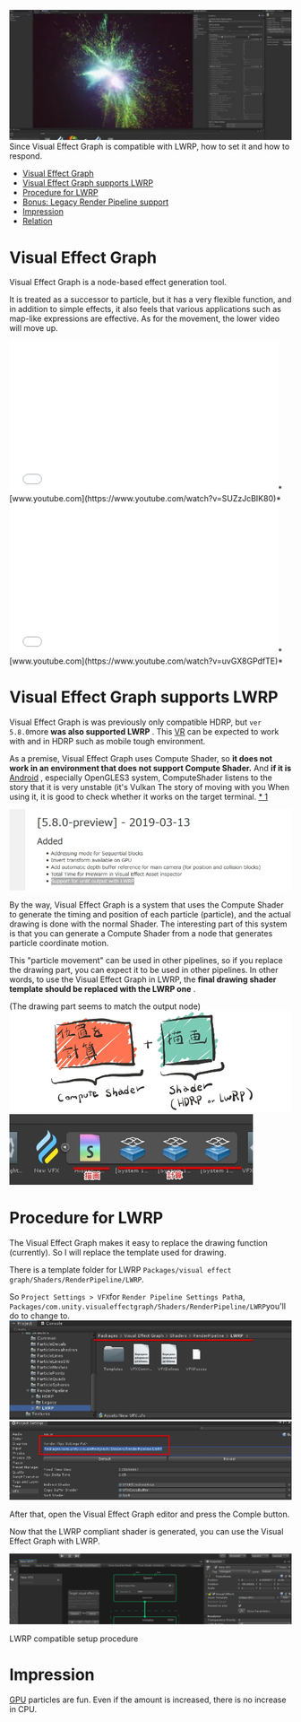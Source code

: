
![](./img/vfx/2019-04-27-00-06-56.png?raw=true)
Since Visual Effect Graph is compatible with LWRP, how to set it and how to respond.

-   [Visual Effect Graph](#Visual-Effect-Graph)
-   [Visual Effect Graph supports LWRP](#Visual-Effect-GraphがLWRPに対応)
-   [Procedure for LWRP](#LWRP対応の手順)
-   [Bonus: Legacy Render Pipeline support](#おまけLegacy-Render-Pipelineの対応)
-   [Impression](#感想)
-   [Relation](#関連)

Visual Effect Graph
===================

Visual Effect Graph is a node-based effect generation tool.

It is treated as a successor to particle, but it has a very flexible function, and in addition to simple effects, it also feels that various applications such as map-like expressions are effective. As for the movement, the lower video will move up.

<iframe width="480" height="270" src="//www.youtube.com/embed/SUZzJcBIK80?feature=oembed" frameborder="0" allow="accelerometer; autoplay; encrypted-media; gyroscope; picture-in-picture" allowfullscreen=""></iframe>*[www.youtube.com](https://www.youtube.com/watch?v=SUZzJcBIK80)*

<iframe width="480" height="270" src="//www.youtube.com/embed/uvGX8GPdfTE?feature=oembed" frameborder="0" allow="accelerometer; autoplay; encrypted-media; gyroscope; picture-in-picture" allowfullscreen=""></iframe>*[www.youtube.com](https://www.youtube.com/watch?v=uvGX8GPdfTE)*

Visual Effect Graph supports LWRP
=================================

Visual Effect Graph is was previously only compatible HDRP, but `ver 5.8.0`more **was also supported LWRP** . This [VR](http://d.hatena.ne.jp/keyword/VR) can be expected to work with and in HDRP such as mobile tough environment.

As a premise, Visual Effect Graph uses Compute Shader, so **it does not work in an environment that does not support Compute Shader.** And **if it is** [Android](http://d.hatena.ne.jp/keyword/Android) , especially OpenGLES3 system, ComputeShader listens to the story that it is very unstable (it's Vulkan The story of moving with you When using it, it is good to check whether it works on the target terminal. [* 1](#f-868ef1d4 "Everyone on the iPhone ~ ☆")

![](./img/vfx/2019-04-26-23-57-47.png?raw=true)

By the way, Visual Effect Graph is a system that uses the Compute Shader to generate the timing and position of each particle (particle), and the actual drawing is done with the normal Shader. The interesting part of this system is that you can generate a Compute Shader from a node that generates particle coordinate motion.

This "particle movement" can be used in other pipelines, so if you replace the drawing part, you can expect it to be used in other pipelines. In other words, to use the Visual Effect Graph in LWRP, the **final drawing shader template should be replaced with the LWRP one** .

(The drawing part seems to match the output node)
![](./img/vfx//2019-04-26-23-58-21.png?raw=true)
![](./img/vfx//2019-04-26-23-58-50.png?raw=true)


Procedure for LWRP
==================

The Visual Effect Graph makes it easy to replace the drawing function (currently). So I will replace the template used for drawing.

There is a template folder for LWRP `Packages/visual effect graph/Shaders/RenderPipeline/LWRP`.

So `Project Settings > VFX`for `Render Pipeline Settings Path`a, `Packages/com.unity.visualeffectgraph/Shaders/RenderPipeline/LWRP`you'll do to change to.
![](./img/vfx//2019-04-26-23-59-18.png?raw=true)
![](./img/vfx//2019-04-26-23-59-43.png?raw=true)


After that, open the Visual Effect Graph editor and press the Comple button.

Now that the LWRP compliant shader is generated, you can use the Visual Effect Graph with LWRP.

![](./img/vfx//2019-04-27-00-00-15.png?raw=true)


<figcaption>LWRP compatible setup procedure</figcaption>

</figure>


Impression
==========

[GPU](http://d.hatena.ne.jp/keyword/GPU) particles are fun. Even if the amount is increased, there is no increase in CPU.
